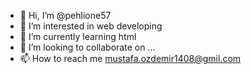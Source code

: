 - 👋 Hi, I’m @pehlione57
- 👀 I’m interested in web developing
- 🌱 I’m currently learning html
- 💞️ I’m looking to collaborate on ...
- 📫 How to reach me mustafa.ozdemir1408@gmil.com

<!---
pehlione57/pehlione57 is a ✨ special ✨ repository because its `README.md` (this file) appears on your GitHub profile.
You can click the Preview link to take a look at your changes.
--->
